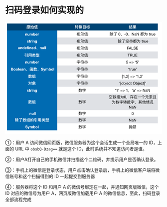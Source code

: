 # 扫码登录如何实现的

![](../../.gitbook/assets/image%20%2879%29.png)

①：用户 A 访问微信网页版，微信服务器为这个会话生成一个全局唯一的 ID，上面的 URL 中 `obsbQ-Dzag==` 就是这个 ID，此时系统并不知道访问者是谁。

②：用户A打开自己的手机微信并扫描这个二维码，并提示用户是否确认登录。

③：手机上的微信是登录状态，用户点击确认登录后，手机上的微信客户端将微信账号和这个扫描得到的 ID 一起提交到服务器

④：服务器将这个 ID 和用户 A 的微信号绑定在一起，并通知网页版微信，这个 ID 对应的微信号为用户 A，网页版微信加载用户 A 的微信信息，至此，扫码登录全部流程完成  


